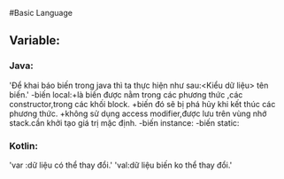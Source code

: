 #Basic Language
## Variable:
### Java:
'Để khai báo biến trong java thì ta thực hiện như sau:<Kiểu dữ liệu> tên biến.'
-biến local:+là biến được nằm trong các phương thức ,các constructor,trong các khối block.
+biến đó sẽ bị phá hủy khi kết thúc các phương thức.
+không sử dụng access modifier,được lưu trên vùng nhớ stack.cần khởi tạo giá trị mặc định.
-biến instance:
-biến static:
### Kotlin:
'var :dữ liệu có thể thay đổi.'
'val:dữ liệu biến ko thể thay đổi.'
